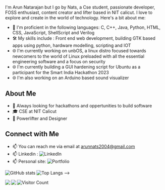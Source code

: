 I'm Arun Natarajan but I go by Nats, a Cse student, passionate developer, FOSS enthusiast, content creator and lifter based in NIT calicut. I love to explore and create in the world of technology. Here's a bit about me:

- 🔭 I'm proficient in the following languages: C, C++, Java, Python, HTML, CSS, JavaScript, ShellScript and Verilog
- 🛠️ My skills include : Front end web development, building GTK based apps using python, hardware modelling, scripting and IOT
- 🌐 I'm currently working on unbOS, a linux distro focused towards newcomers to the world of Linux preloaded with all the essential engineering software and a focus on security
- 🌐 I'm currently building a GUI hardening script for Ubuntu as a participant for the Smart India Hackathon 2023
- 🌐 I'm also working on an Arduino based sound visualizer 
## About Me

- 💼 Always looking for hackathons and oppertunities to build software
- 🎓 CSE at NIT Calicut
- 🌱 Powerlifter and Designer

## Connect with Me

- 📫 You can reach me via email at arunnats2004@gmail.com
- 📫 Linkedin : ![LinkedIn](https://www.linkedin.com/in/arun-natarajan-567539211/)
- 📫 Personal site: ![Portfolio](https://arunnats.github.io/portfolioWebsite/)

  
![GitHub stats](https://readme-stats-cfgj2cxdy.vercel.app/api?username=arunnats&count_private=true&show_icons=true&theme=tokyonight)
![Top Langs](https://readme-stats-cfgj2cxdy.vercel.app/api/top-langs/?username=arunnats&hide=php&theme=tokyonight)
-->
<div>
<a href="https://github-readme-stats.vercel.app/api?username=arunnats&theme=tokyonight">
  <img  align="left" src="https://github-readme-stats.vercel.app/api?username=arunnats&count_private=true&show_icons=true&theme=tokyonight" />
</a>
<a href="https://github-readme-stats.vercel.app/api/top-langs/?username=arunnats&hide=php&theme=tokyonight">
  <img align="left" src="https://github-readme-stats.vercel.app/api/top-langs/?username=arunnats&hide=php&theme=tokyonight" />
</a>
</div>

![Visitor Count](https://profile-counter.glitch.me/arunnats/count.svg)
<!--
**arunnats/arunnats** is a ✨ _special_ ✨ repository because its `README.md` (this file) appears on your GitHub profile.

Here are some ideas to get you started:

- 🔭 I’m currently working on ...
- 🌱 I’m currently learning ...
- 👯 I’m looking to collaborate on ...
- 🤔 I’m looking for help with ...
- 💬 Ask me about ...
- 📫 How to reach me: ...
- 😄 Pronouns: ...
- ⚡ Fun fact: ...
-->
